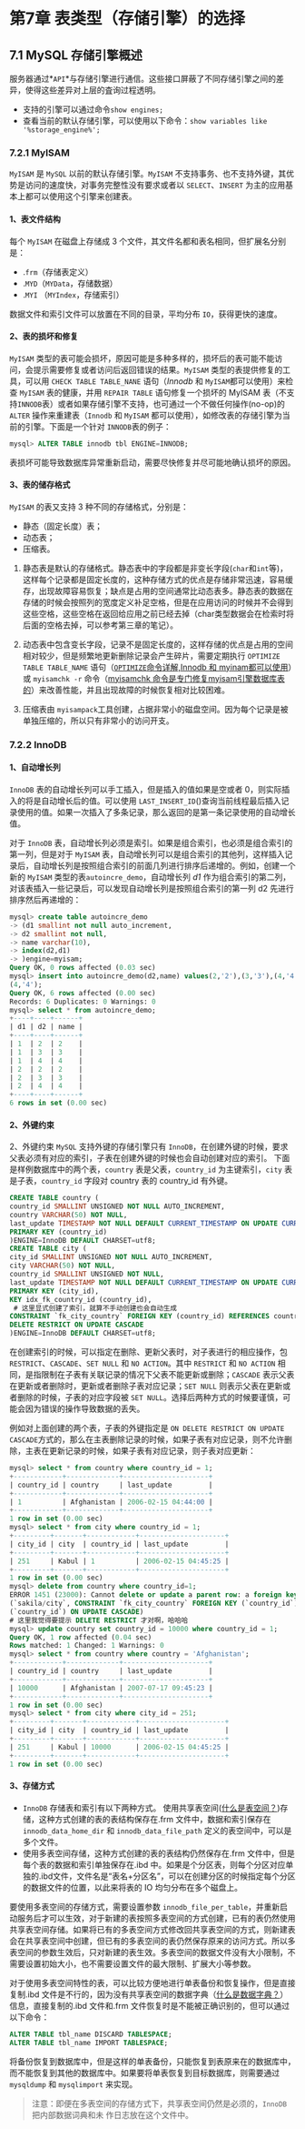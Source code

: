 

> 

# 第7章 表类型（存储引擎）的选择

## 7.1 MySQL 存储引擎概述

服务器通过*`API`*与存储引擎进行通信。这些接口屏蔽了不同存储引擎之间的差异，使得这些差异对上层的査询过程透明。

- 支持的引擎可以通过命令`show engines; `
- 查看当前的默认存储引擎，可以使用以下命令：`show variables like '%storage_engine%';`

### 7.2.1 MyISAM

`MyISAM` 是 `MySQL` 以前的默认存储引擎。`MyISAM` 不支持事务、也不支持外键，其优势是访问的速度快，对事务完整性没有要求或者以 `SELECT`、`INSERT` 为主的应用基本上都可以使用这个引擎来创建表。

#### **1、表文件结构**

每个 `MyISAM` 在磁盘上存储成 3 个文件，其文件名都和表名相同，但扩展名分别是：

-  .`frm`（存储表定义）
- .`MYD`（`MYData`，存储数据）
- .`MYI` （`MYIndex`，存储索引）

数据文件和索引文件可以放置在不同的目录，平均分布 `IO`，获得更快的速度。

#### 2、表的损坏和修复

`MyISAM` 类型的表可能会损坏，原因可能是多种多样的，损坏后的表可能不能访问，会提示需要修复或者访问后返回错误的结果。`MyISAM` 类型的表提供修复的工具，可以用 `CHECK TABLE TABLE_NANE` 语句（*Innodb* 和 `MyISAM`都可以使用）来检查 `MyISAM` 表的健康，并用 `REPAIR TABLE` 语句修复一个损坏的 MyISAM 表（不支持`INNODB`表）或者如果存储引擎不支持，也可通过一个不做任何操作(no-op)的 `ALTER` 操作来重建表（`Innodb` 和 `MyISAM` 都可以使用），如修改表的存储引擎为当前的引擎。下面是一个针对 `INNODB`表的例子：

```sql
mysql> ALTER TABLE innodb tbl ENGINE=INNODB;
```

表损坏可能导致数据库异常重新启动，需要尽快修复并尽可能地确认损坏的原因。



#### 3、表的储存格式

`MyISAM` 的表又支持 3 种不同的存储格式，分别是：

- 静态（固定长度）表；
- 动态表；
- 压缩表。

1. 静态表是默认的存储格式。静态表中的字段都是非变长字段(`char`和`int`等)，这样每个记录都是固定长度的，这种存储方式的优点是存储非常迅速，容易缓存，出现故障容易恢复；缺点是占用的空间通常比动态表多。静态表的数据在存储的时候会按照列的宽度定义补足空格，但是在应用访问的时候并不会得到这些空格，这些空格在返回给应用之前已经去掉（char类型数据会在检索时将后面的空格去掉，可以参考第三章的笔记）。
2. 动态表中包含变长字段，记录不是固定长度的，这样存储的优点是占用的空间相对较少，但是频繁地更新删除记录会产生碎片，需要定期执行 `OPTIMIZE TABLE TABLE_NAME` 语句（[`OPTIMIZE`命令详解,Innodb 和 myinam都可以使用](https://www.cnblogs.com/jimmy-muyuan/p/5874410.html)）或 `myisamchk -r` 命令（[myisamchk 命令是专门修复myisam引擎数据库表的](https://www.cnblogs.com/wxl-dede/p/5061270.html)）来改善性能，并且出现故障的时候恢复相对比较困难。

3. 压缩表由 `myisampack`工具创建，占据非常小的磁盘空间。因为每个记录是被单独压缩的，所以只有非常小的访问开支。



### 7.2.2 InnoDB

#### 1、**自动增长列**

`InnoDB` 表的自动增长列可以手工插入，但是插入的值如果是空或者 0，则实际插入的将是自动增长后的值。可以使用 `LAST_INSERT_ID`()查询当前线程最后插入记录使用的值。如果一次插入了多条记录，那么返回的是第一条记录使用的自动增长值。

对于 `InnoDB` 表，自动增长列必须是索引。如果是组合索引，也必须是组合索引的第一列，但是对于 `MyISAM` 表，自动增长列可以是组合索引的其他列，这样插入记录后，自动增长列是按照组合索引的前面几列进行排序后递增的。例如，创建一个新的 `MyISAM` 类型的表`autoincre_demo`，自动增长列 *d1* 作为组合索引的第二列，对该表插入一些记录后，可以发现自动增长列是按照组合索引的第一列 d2 先进行排序然后再递增的：

```sql
mysql> create table autoincre_demo 
-> (d1 smallint not null auto_increment,
-> d2 smallint not null,
-> name varchar(10),
-> index(d2,d1)
-> )engine=myisam;
Query OK, 0 rows affected (0.03 sec)
mysql> insert into autoincre_demo(d2,name) values(2,'2'),(3,'3'),(4,'4'),(2,'2'),(3,'3') ,
(4,'4');
Query OK, 6 rows affected (0.00 sec)
Records: 6 Duplicates: 0 Warnings: 0
mysql> select * from autoincre_demo;
+----+----+------+
| d1 | d2 | name |
+----+----+------+
| 1  | 2  | 2    |
| 1  | 3  | 3    |
| 1  | 4  | 4    |
| 2  | 2  | 2    |
| 2  | 3  | 3    |
| 2  | 4  | 4    |
+----+----+------+
6 rows in set (0.00 sec)

```

#### 2、外键约束

2、外键约束
`MySQL` 支持外键的存储引擎只有 `InnoDB`，在创建外键的时候，要求父表必须有对应的索引，子表在创建外键的时候也会自动创建对应的索引。
下面是样例数据库中的两个表，`country` 表是父表，`country_id` 为主键索引，`city` 表是子表，`country_id` 字段对 country 表的 country_id 有外键。

```sql
CREATE TABLE country (
country_id SMALLINT UNSIGNED NOT NULL AUTO_INCREMENT,
country VARCHAR(50) NOT NULL,
last_update TIMESTAMP NOT NULL DEFAULT CURRENT_TIMESTAMP ON UPDATE CURRENT_TIMESTAMP,
PRIMARY KEY (country_id)
)ENGINE=InnoDB DEFAULT CHARSET=utf8;
CREATE TABLE city (
city_id SMALLINT UNSIGNED NOT NULL AUTO_INCREMENT,
city VARCHAR(50) NOT NULL,
country_id SMALLINT UNSIGNED NOT NULL,
last_update TIMESTAMP NOT NULL DEFAULT CURRENT_TIMESTAMP ON UPDATE CURRENT_TIMESTAMP,
PRIMARY KEY (city_id),
KEY idx_fk_country_id (country_id),
 # 这里显式创建了索引，就算不手动创建也会自动生成
CONSTRAINT `fk_city_country` FOREIGN KEY (country_id) REFERENCES country (country_id) ON 
DELETE RESTRICT ON UPDATE CASCADE
)ENGINE=InnoDB DEFAULT CHARSET=utf8;
```

在创建索引的时候，可以指定在删除、更新父表时，对子表进行的相应操作，包 `RESTRICT`、`CASCADE`、`SET NULL` 和 `NO ACTION`。其中 `RESTRICT` 和 `NO ACTION` 相同，是指限制在子表有关联记录的情况下父表不能更新或删除；`CASCADE` 表示父表在更新或者删除时，更新或者删除子表对应记录；`SET NULL` 则表示父表在更新或者删除的时候，子表的对应字段被 `SET NULL`。选择后两种方式的时候要谨慎，可能会因为错误的操作导致数据的丢失。

例如对上面创建的两个表，子表的外键指定是 `ON DELETE RESTRICT ON UPDATE CASCADE`方式的，那么在主表删除记录的时候，如果子表有对应记录，则不允许删除，主表在更新记录的时候，如果子表有对应记录，则子表对应更新：

```sql
mysql> select * from country where country_id = 1;
+------------+-------------+---------------------+
| country_id | country     | last_update         |
+------------+-------------+---------------------+
| 1          | Afghanistan | 2006-02-15 04:44:00 |
+------------+-------------+---------------------+
1 row in set (0.00 sec)
mysql> select * from city where country_id = 1;
+---------+-------+------------+---------------------+
| city_id | city  | country_id | last_update         |
+---------+-------+------------+---------------------+
| 251     | Kabul | 1          | 2006-02-15 04:45:25 |
+---------+-------+------------+---------------------+
1 row in set (0.00 sec)
mysql> delete from country where country_id=1;
ERROR 1451 (23000): Cannot delete or update a parent row: a foreign key constraint fails 
(`sakila/city`, CONSTRAINT `fk_city_country` FOREIGN KEY (`country_id`) REFERENCES `country` 
(`country_id`) ON UPDATE CASCADE)
# 这里我觉得要提示 DELETE RESTRICT 才对啊，哈哈哈
mysql> update country set country_id = 10000 where country_id = 1;
Query OK, 1 row affected (0.04 sec)
Rows matched: 1 Changed: 1 Warnings: 0
mysql> select * from country where country = 'Afghanistan';
+------------+-------------+---------------------+
| country_id | country     | last_update         |
+------------+-------------+---------------------+
| 10000      | Afghanistan | 2007-07-17 09:45:23 |
+------------+-------------+---------------------+
1 row in set (0.00 sec)
mysql> select * from city where city_id = 251;
+---------+-------+------------+---------------------+
| city_id | city  | country_id | last_update         |
+---------+-------+------------+---------------------+
| 251     | Kabul | 10000      | 2006-02-15 04:45:25 |
+---------+-------+------------+---------------------+
1 row in set (0.00 sec)

```

#### 3、存储方式

- `InnoDB` 存储表和索引有以下两种方式。
  使用共享表空间([什么是表空间？](https://www.cnblogs.com/fnng/archive/2012/08/12/2634485.html))存储，这种方式创建的表的表结构保存在.frm 文件中，数据和索引保存在 `innodb_data_home_dir` 和 `innodb_data_file_path` 定义的表空间中，可以是多个文件。
- 使用多表空间存储，这种方式创建的表的表结构仍然保存在.frm 文件中，但是每个表的数据和索引单独保存在.ibd 中。如果是个分区表，则每个分区对应单独的.ibd文件，文件名是“表名+分区名”，可以在创建分区的时候指定每个分区的数据文件的位置，以此来将表的 IO 均匀分布在多个磁盘上。

要使用多表空间的存储方式，需要设置参数 `innodb_file_per_table`，并重新启动服务后才可以生效，对于新建的表按照多表空间的方式创建，已有的表仍然使用共享表空间存储。如果将已有的多表空间方式修改回共享表空间的方式，则新建表会在共享表空间中创建，但已有的多表空间的表仍然保存原来的访问方式。所以多表空间的参数生效后，只对新建的表生效。多表空间的数据文件没有大小限制，不需要设置初始大小，也不需要设置文件的最大限制、扩展大小等参数。

对于使用多表空间特性的表，可以比较方便地进行单表备份和恢复操作，但是直接复制.ibd 文件是不行的，因为没有共享表空间的数据字典（[什么是数据字典？](https://zhidao.baidu.com/question/942790077588058852.html)）信息，直接复制的.ibd 文件和.frm 文件恢复时是不能被正确识别的，但可以通过以下命令：

```sql
ALTER TABLE tbl_name DISCARD TABLESPACE; 
ALTER TABLE tbl_name IMPORT TABLESPACE; 
```

将备份恢复到数据库中，但是这样的单表备份，只能恢复到表原来在的数据库中，而不能恢复到其他的数据库中。如果要将单表恢复到目标数据库，则需要通过 `mysqldump` 和 `mysqlimport` 来实现。

> 注意：即便在多表空间的存储方式下，共享表空间仍然是必须的，`InnoDB` 把内部数据词典和未
> 作日志放在这个文件中。

